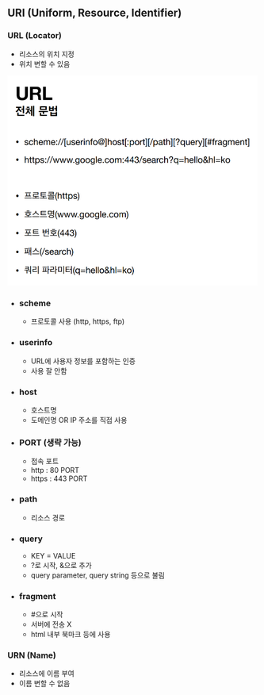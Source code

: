 ## URI (Uniform, Resource, Identifier)
### URL (Locator)
- 리소스의 위치 지정
- 위치 변할 수 있음

![URL](Img/URL.png)   
- ### scheme
    - 프로토콜 사용 (http, https, ftp)
- ### userinfo
  - URL에 사용자 정보를 포함하는 인증
  - 사용 잘 안함
- ### host
  - 호스트명 
  - 도메인명 OR IP 주소를 직접 사용
- ### PORT (생략 가능)
  - 접속 포트
  - http : 80 PORT 
  - https : 443 PORT 
- ### path
  - 리소스 경로
- ### query
  - KEY = VALUE
  - ?로 시작, &으로 추가
  - query parameter, query string 등으로 불림
- ### fragment
  - #으로 시작
  - 서버에 전송 X
  - html 내부 북마크 등에 사용
### URN (Name)
- 리소스에 이름 부여
- 이름 변할 수 없음